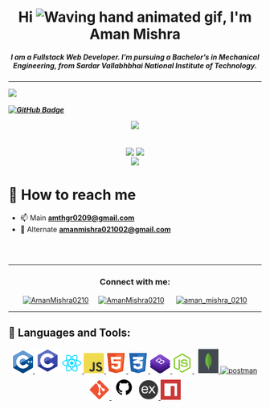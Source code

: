 <h1 align="center">Hi <img src="https://raw.githubusercontent.com/nixin72/nixin72/master/wave.gif" 
         alt="Waving hand animated gif"
         height="45"
         width="45" />, I'm Aman Mishra</h1>
<h5 align="center">
         I am a Fullstack Web Developer.
         I’m pursuing a Bachelor’s in Mechanical Engineering, from Sardar Vallabhbhai National Institute of Technology.
<h5>
      <hr>   
<a herf="https://komarev.com/ghpvc/?username=aman-mishra-02&color=f5cac3"><img src="https://komarev.com/ghpvc/?username=aman-mishra-02&color=f5cac3">
</a>

<a href="https://github.com/aman-mishra-02?tab=followers"><img src="https://img.shields.io/github/followers/aman-mishra-02?label=Followers&style=social" alt="GitHub Badge"></a>


<div align="center">
<img width="50%" height="auto" src="https://miro.medium.com/max/1020/0*7Q3yvSIv_t0ioJ-Z.gif"/>
</div>
         <br>
         <br>
         
<div align="center">
<a><img src="https://github-readme-stats.vercel.app/api?username=aman-mishra-02&show_icons=true&theme=tokyonight&hide_border=true&count_private=true" width="455" ></a>
<a><img src="https://github-readme-stats.vercel.app/api/top-langs/?username=aman-mishra-02&layout=compact&theme=tokyonight&hide_border=true" width="380" ></a>
</div>
         
<div align="center">
<img src="https://github-readme-streak-stats.herokuapp.com/?user=aman-mishra-02&theme=tokyonight&hide_border=true&fire=f8961e&currStreakNum=f8961e&currStreakLabel=f8961e&sideNums=f8961e">
</div>

# 📧 How to reach me
         
- 📫 Main **amthgr0209@gmail.com**
- 📩 Alternate **amanmishra021002@gmail.com**
         
<br><br>
<hr>

<h3 align="center">Connect with me:</h3>
<p align="center">
<a href="https://twitter.com/AmanMishra0210" target="blank"><img align="center" src="https://img.icons8.com/cute-clipart/64/000000/twitter.png" alt="AmanMishra0210" height="50" width="50" /></a> &nbsp;&nbsp;&nbsp;
<a href="https://www.facebook.com/profile.php?id=100039521574333" target="blank"><img align="center" src="https://img.icons8.com/cute-clipart/64/000000/facebook.png" alt="AmanMishra0210" height="50" width="50" /></a> &nbsp;&nbsp;&nbsp;&nbsp;
<a href="https://www.instagram.com/aman_mishra_0210" target="blank"><img align="center" src="https://img.icons8.com/cute-clipart/64/000000/instagram-new.png" alt="aman_mishra_0210" height="50" width="50" /></a>
</p>

<hr>
         
## 🚀 Languages and Tools:

<p align="center"> 
    <a href="https://www.geeksforgeeks.org/c-plus-plus/" target="_blank"> <img src="./icons/cpp.png" width="40px"/> </a>
    <a href="https://www.geeksforgeeks.org/c/" ><img src="./icons/c.png" width="50px"/></a>
    <a href="https://reactjs.org/" target="_blank"> <img src="./icons/react.png" width="40px"/> </a> 
    <a href="https://developer.mozilla.org/en-US/docs/Web/JavaScript" target="_blank"> <img src="./icons/javascript.png" width="40px"/> </a> 
    <a href="https://developer.mozilla.org/en-US/docs/Web/HTML" target="_blank"> <img src="./icons/html.png" width="40px"/> </a> 
    <a href="https://developer.mozilla.org/en-US/docs/Web/CSS" target="_blank"> <img src="./icons/css.png" width="40px"/> </a> 
    <a href="https://getbootstrap.com" target="_blank"> <img src="./icons/bootstrap.png" width="40px""/> </a> 
    <a style="padding-right:8px;" href="https://nodejs.org" target="_blank"> <img src="./icons/node.png" width="40px"/> </a> 
    <a href="https://www.mongodb.com/" target="_blank"> <img src="./icons/mongodb.png" width="40px" alt="mongodb" width="48" height="48"/> </a> 
    <a href="https://postman.com" target="_blank"> <img src="https://www.vectorlogo.zone/logos/getpostman/getpostman-icon.svg" alt="postman" width="45" height="45"/> </a>   
    <a href="https://git-scm.com/" target="_blank"> <img src="./icons/git.png" width="40px"/> </a>
     <a herf="https://github.com">    <img src="./icons/github.png" width="50px"/> </a>
    <a href="https://expressjs.com" target="_blank"> <img src="./icons/expressjs.png" alt="express" width="40" height="40"/> </a>
    <a href="https://www.npmjs.com/" target="_blank"> <img src="./icons/npm.png" alt="express" width="40" height="40"/> </a>
</p>

<!---
aman-mishra-02/aman-mishra-02 is a ✨ special ✨ repository because its `README.md` (this file) appears on your GitHub profile.
You can click the Preview link to take a look at your changes.
--->
